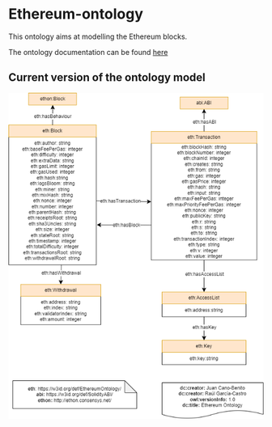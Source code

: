 # Ethereum-ontology

This ontology aims at modelling the Ethereum blocks.

The ontology documentation can be found [here](https://w3id.org/def/EthereumOntology)

## Current version of the ontology model

![Ethereum%20Onto](https://raw.githubusercontent.com/oeg-upm/Ethereum-ontology/main/Ethereum%20Onto.png)
